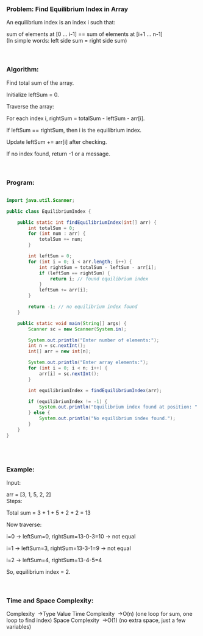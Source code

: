 ### Problem: Find Equilibrium Index in Array
An equilibrium index is an index i such that:  


sum of elements at [0 ... i-1] == sum of elements at [i+1 ... n-1]  
(In simple words: left side sum = right side sum)  
<br><br>  

### Algorithm:
Find total sum of the array.

Initialize leftSum = 0.

Traverse the array:

For each index i, rightSum = totalSum - leftSum - arr[i].

If leftSum == rightSum, then i is the equilibrium index.

Update leftSum += arr[i] after checking.

If no index found, return -1 or a message.  
<br><br>

### Program:
``` Java

import java.util.Scanner;

public class EquilibriumIndex {

    public static int findEquilibriumIndex(int[] arr) {
        int totalSum = 0;
        for (int num : arr) {
            totalSum += num;
        }

        int leftSum = 0;
        for (int i = 0; i < arr.length; i++) {
            int rightSum = totalSum - leftSum - arr[i];
            if (leftSum == rightSum) {
                return i; // found equilibrium index
            }
            leftSum += arr[i];
        }

        return -1; // no equilibrium index found
    }

    public static void main(String[] args) {
        Scanner sc = new Scanner(System.in);

        System.out.println("Enter number of elements:");
        int n = sc.nextInt();
        int[] arr = new int[n];

        System.out.println("Enter array elements:");
        for (int i = 0; i < n; i++) {
            arr[i] = sc.nextInt();
        }

        int equilibriumIndex = findEquilibriumIndex(arr);

        if (equilibriumIndex != -1) {
            System.out.println("Equilibrium index found at position: " + equilibriumIndex);
        } else {
            System.out.println("No equilibrium index found.");
        }
    }
}
```
<br><br>

 ### Example:
Input:  

arr = [3, 1, 5, 2, 2]  
Steps:  

Total sum = 3 + 1 + 5 + 2 + 2 = 13  

Now traverse:  
 
i=0 → leftSum=0, rightSum=13-0-3=10 → not equal   

i=1 → leftSum=3, rightSum=13-3-1=9 → not equal  

i=2 → leftSum=4, rightSum=13-4-5=4  

So, equilibrium index = 2.  
<br><br>

### Time and Space Complexity:

Complexity &nbsp;->Type	Value
Time Complexity&nbsp;	->O(n) (one loop for sum, one loop to find index)
Space Complexity&nbsp;	->O(1) (no extra space, just a few variables)



